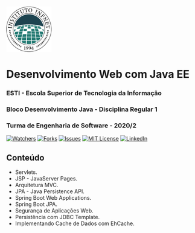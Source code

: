 ![Logo do Infnet](imagens/logo.png)
# Desenvolvimento Web com Java EE
### ESTI - Escola Superior de Tecnologia da Informação
### Bloco Desenvolvimento Java - Disciplina Regular 1
### Turma de Engenharia de Software - 2020/2

[![Watchers][watchers-shield]][watchers-url]
[![Forks][forks-shield]][forks-url]
[![Issues][issues-shield]][issues-url]
[![MIT License][license-shield]][license-url]
[![LinkedIn][linkedin-shield]][linkedin-url]

## Conteúdo
* Servlets.
* JSP - JavaServer Pages.
* Arquitetura MVC.
* JPA - Java Persistence API.
* Spring Boot Web Applications.
* Spring Boot JPA.
* Segurança de Aplicações Web.
* Persistência com JDBC Template.
* Implementando Cache de Dados com EhCache.

[forks-shield]: https://img.shields.io/github/forks/armeniocardoso/20GRPEDS01BDJ302
[forks-url]: https://github.com/armeniocardoso/20GRPEDS01BDJ302/forks

[watchers-shield]: https://img.shields.io/github/watchers/armeniocardoso/20GRPEDS01BDJ302
[watchers-url]: https://github.com/armeniocardoso/20GRPEDS01BDJ302/watchers

[issues-shield]: https://img.shields.io/github/issues/armeniocardoso/20GRPEDS01BDJ302
[issues-url]: https://github.com/armeniocardoso/20GRPEDS01BDJ302/issues

[license-shield]: https://img.shields.io/github/license/armeniocardoso/20GRPEDS01BDJ302
[license-url]: https://github.com/armeniocardoso/20GRPEDS01BDJ302/blob/master/LICENSE.txt

[linkedin-shield]: https://img.shields.io/badge/-LinkedIn-black.svg?style=flat-square&logo=linkedin&colorB=555
[linkedin-url]: https://linkedin.com/in/armeniocardoso
